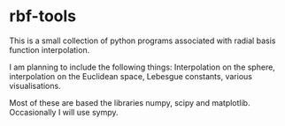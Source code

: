 # rbf-tools

This is a small collection of python programs associated with radial basis function interpolation.

I am planning to include the following things: Interpolation on the sphere, interpolation on the Euclidean space, Lebesgue constants, various visualisations.

Most of these are based the libraries numpy, scipy and matplotlib. Occasionally I will use sympy.

